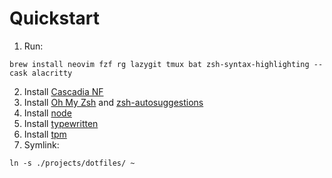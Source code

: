 # Quickstart
1. Run:
```
brew install neovim fzf rg lazygit tmux bat zsh-syntax-highlighting --cask alacritty
```
2. Install [Cascadia NF](https://github.com/microsoft/cascadia-code/releases)
3. Install [Oh My Zsh](https://ohmyz.sh/#install) and [zsh-autosuggestions](https://github.com/zsh-users/zsh-autosuggestions/blob/master/INSTALL.md#oh-my-zsh)
4. Install [node](https://nodejs.org/en/download)
5. Install [typewritten](https://github.com/reobin/typewritten)
6. Install [tpm](https://github.com/tmux-plugins/tpm)
7. Symlink:
```
ln -s ./projects/dotfiles/ ~
```
